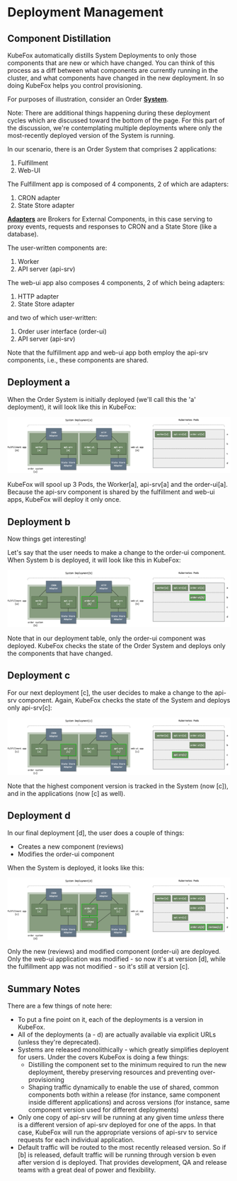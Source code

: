 # Deployment Management

## Component Distillation

KubeFox automatically distills System Deployments to only those components that are new or which have changed.  You can think of this process as a diff between what components are currently running in the cluster, and what components have changed in the new deployment.  In so doing KubeFox helps you control provisioning.

For purposes of illustration, consider an Order [**System**](concepts.md).

Note: There are additional things happening during these deployment cycles which are discussed toward the bottom of the page. For this part of the discussion, we're contemplating multiple deployments where only the most-recently deployed version of the System is running.

In our scenario, there is an Order System that comprises 2 applications:

1. Fulfillment
2. Web-UI

The Fulfillment app is composed of 4 components, 2 of which are adapters:

1. CRON adapter
2. State Store adapter

**[Adapters](concepts.md)** are Brokers for External Components, in this case serving to proxy events, requests and responses to CRON and a State Store (like a database).

The user-written components are:

1. Worker
2. API server (api-srv)

The web-ui app also composes 4 components, 2 of which being adapters:

1. HTTP adapter
2. State Store adapter

and two of which user-written:

1. Order user interface (order-ui)
2. API server (api-srv)

Note that the fulfillment app and web-ui app both employ the api-srv components,
i.e., these components are shared.

## Deployment a

When the Order System is initially deployed (we'll call this the 'a' deployment), it will look like this in KubeFox:

![diagram](diagrams/deployments/deployment_a.png)

KubeFox will spool up 3 Pods, the Worker[a], api-srv[a] and the order-ui[a]. Because the api-srv component is shared by the fulfillment and web-ui apps, KubeFox will deploy it only once.

## Deployment b

Now things get interesting!

Let's say that the user needs to make a change to the order-ui component. When System b is deployed, it will look like this in KubeFox:

![diagram](diagrams/deployments/deployment_b.png)

Note that in our deployment table, only the order-ui component was deployed. KubeFox checks the state of the Order System and deploys only the components that have changed.

## Deployment c

For our next deployment [c], the user decides to make a change to the api-srv component. Again, KubeFox checks the state of the System and deploys only api-srv[c]:

![diagram](diagrams/deployments/deployment_c.png)

Note that the highest component version is tracked in the System (now [c]), and in the applications (now [c] as well).

## Deployment d

In our final deployment [d], the user does a couple of things:

- Creates a new component (reviews)
- Modifies the order-ui component

When the System is deployed, it looks like this:

![diagram](diagrams/deployments/deployment_d.png)

Only the new (reviews) and modified component (order-ui) are deployed. Only the web-ui application was modified - so now it's at version [d], while the fulfillment app was not modified - so it's still at version [c].

## Summary Notes

There are a few things of note here:

- To put a fine point on it, each of the deployments is a version in KubeFox.
- All of the deployments (a - d) are actually available via explicit URLs (unless they're deprecated).
- Systems are released monolithically - which greatly simplifies deployent for users. Under the covers KubeFox is doing a few things:
  - Distilling the component set to the minimum required to run the new
    deployment, thereby preserving resources and preventing over-provisioning
  - Shaping traffic dynamically to enable the use of shared, common components both within a release (for instance, same component inside different applications) and across versions (for instance, same component version used for different deployments)
- Only one copy of api-srv will be running at any given time _unless_ there is a different version of api-srv deployed for one of the apps. In that case, KubeFox will run the appropriate versions of api-srv to service requests for each individual application.
- Default traffic will be routed to the most recently released version. So if [b] is released, default traffic will be running through version b even after version d is deployed. That provides development, QA and release teams with a great deal of power and flexibility.
